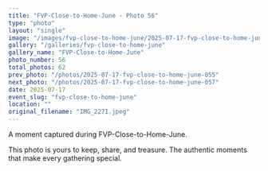 ```yaml
---
title: "FVP-Close-to-Home-June - Photo 56"
type: "photo"
layout: "single"
image: "/images/fvp-close-to-home-june/2025-07-17-fvp-close-to-home-june-056.jpeg"
gallery: "/galleries/fvp-close-to-home-june"
gallery_name: "FVP-Close-to-Home-June"
photo_number: 56
total_photos: 62
prev_photo: "/photos/2025-07-17-fvp-close-to-home-june-055"
next_photo: "/photos/2025-07-17-fvp-close-to-home-june-057"
date: 2025-07-17
event_slug: "fvp-close-to-home-june"
location: ""
original_filename: "IMG_2271.jpeg"
---
```


A moment captured during FVP-Close-to-Home-June.

This photo is yours to keep, share, and treasure. The authentic moments that make every gathering special.